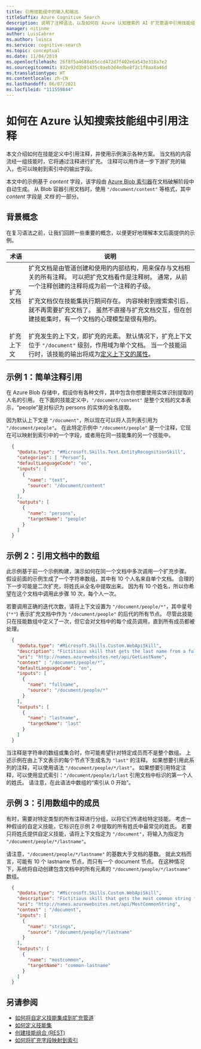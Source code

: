 ```yaml
---
title: 引用技能组中的输入和输出
titleSuffix: Azure Cognitive Search
description: 说明了注释语法，以及如何在 Azure 认知搜索的 AI 扩充管道中引用技能组的输入和输出中的注释。
manager: nitinme
author: LuisCabrer
ms.author: luisca
ms.service: cognitive-search
ms.topic: conceptual
ms.date: 11/04/2019
ms.openlocfilehash: 26f8f5a4688eb5ccd472d7f402e6a543e318a7e2
ms.sourcegitcommit: 832e92d3b81435c0aeb3d4edbe8f2c1f0aa8a46d
ms.translationtype: HT
ms.contentlocale: zh-CN
ms.lasthandoff: 06/07/2021
ms.locfileid: "111559844"
---
```

# <a name="how-to-reference-annotations-in-an-azure-cognitive-search-skillset"></a>如何在 Azure 认知搜索技能组中引用注释

本文介绍如何在技能定义中引用注释，并使用示例演示各种方案。 当文档的内容流经一组技能时，它将通过注释进行扩充。 注释可以用作进一步下游扩充的输入，也可以映射到索引中的输出字段。 
 
本文中的示例基于 *content* 字段，该字段由 [Azure Blob 索引器](search-howto-indexing-azure-blob-storage.md)在文档破解阶段中自动生成。 从 Blob 容器引用文档时，使用 `"/document/content"` 等格式，其中 *content* 字段是 *文档* 的一部分。 

## <a name="background-concepts"></a>背景概念

在复习语法之前，让我们回顾一些重要的概念，以便更好地理解本文后面提供的示例。

| 术语 | 说明 |
|------|-------------|
| 扩充文档 | 扩充文档是由管道创建和使用的内部结构，用来保存与文档相关的所有注释。 可以把扩充文档看作是注释树。 通常，从前一个注释创建的注释将成为前一个注释的子级。<p/>扩充文档仅在技能集执行期间存在。 内容映射到搜索索引后，就不再需要扩充文档了。 虽然不直接与扩充文档交互，但在创建技能集时，有一个文档的心理模型是很有用的。 |
| 扩充上下文 | 扩充发生的上下文，即扩充的元素。 默认情况下，扩充上下文位于 `"/document"` 级别，作用域为单个文档。 当一个技能运行时，该技能的输出将成为[定义上下文的属性](#example-2)。|

<a name="example-1"></a>
## <a name="example-1-simple-annotation-reference"></a>示例 1：简单注释引用

在 Azure Blob 存储中，假设你有各种文件，其中包含你想要使用实体识别提取的人名的引用。 在下面的技能定义中，`"/document/content"` 是整个文档的文本表示，“people”是对标识为 persons 的实体的全名提取。

因为默认上下文是 `"/document"`，所以现在可以将人员列表引用为 `"/document/people"`。 在此特定示例中 `"/document/people"` 是一个注释，它现在可以映射到索引中的一个字段，或者用在同一技能集的另一个技能中。

```json
  {
    "@odata.type": "#Microsoft.Skills.Text.EntityRecognitionSkill",
    "categories": [ "Person"],
    "defaultLanguageCode": "en",
    "inputs": [
      {
        "name": "text",
        "source": "/document/content"
      }
    ],
    "outputs": [
      {
        "name": "persons",
        "targetName": "people"
      }
    ]
  }
```

<a name="example-2"></a>

## <a name="example-2-reference-an-array-within-a-document"></a>示例 2：引用文档中的数组

此示例基于前一个示例构建，演示如何在同一个文档中多次调用一个扩充步骤。 假设前面的示例生成了一个字符串数组，其中有 10 个人名来自单个文档。 合理的下一步可能是二次扩充，将姓氏从全名中提取出来。 因为有 10 个姓名，所以你希望在这个文档中调用此步骤 10 次，每个人一次。 

若要调用正确的迭代次数，请将上下文设置为 `"/document/people/*"`，其中星号 (`"*"`) 表示扩充文档中作为 `"/document/people"` 的后代的所有节点。 尽管此技能只在技能数组中定义了一次，但它会对文档中的每个成员调用，直到所有成员都被处理。

```json
  {
    "@odata.type": "#Microsoft.Skills.Custom.WebApiSkill",
    "description": "Fictitious skill that gets the last name from a full name",
    "uri": "http://names.azurewebsites.net/api/GetLastName",
    "context" : "/document/people/*",
    "defaultLanguageCode": "en",
    "inputs": [
      {
        "name": "fullname",
        "source": "/document/people/*"
      }
    ],
    "outputs": [
      {
        "name": "lastname",
        "targetName": "last"
      }
    ]
  }
```

当注释是字符串的数组或集合时，你可能希望针对特定成员而不是整个数组。 上述示例在由上下文表示的每个节点下生成名为 `"last"` 的注释。 如果想要引用此系列的注释，可以使用语法 `"/document/people/*/last"`。 如果想要引用特定注释，可以使用显式索引：`"/document/people/1/last` 引用文档中标识的第一个人的姓氏。 请注意，在此语法中数组的“索引从 0 开始”。

<a name="example-3"></a>

## <a name="example-3-reference-members-within-an-array"></a>示例 3：引用数组中的成员

有时，需要对特定类型的所有注释进行分组，以将它们传递给特定技能。 考虑一种假设的自定义技能，它标识在示例 2 中提取的所有姓氏中最常见的姓氏。 若要只将姓氏提供自定义技能，请将上下文指定为 `"/document"`，将输入为指定为 `"/document/people/*/lastname"`。

请注意，`"/document/people/*/lastname"` 的基数大于文档的基数。 就此文档而言，可能有 10 个 lastname 节点，而只有一个 document 节点。 在这种情况下，系统将自动创建包含文档中的所有元素的 `"/document/people/*/lastname"` 数组。

```json
  {
    "@odata.type": "#Microsoft.Skills.Custom.WebApiSkill",
    "description": "Fictitious skill that gets the most common string from an array of strings",
    "uri": "http://names.azurewebsites.net/api/MostCommonString",
    "context" : "/document",
    "inputs": [
      {
        "name": "strings",
        "source": "/document/people/*/lastname"
      }
    ],
    "outputs": [
      {
        "name": "mostcommon",
        "targetName": "common-lastname"
      }
    ]
  }
```



## <a name="see-also"></a>另请参阅
+ [如何将自定义技能集成到扩充管道](cognitive-search-custom-skill-interface.md)
+ [如何定义技能集](cognitive-search-defining-skillset.md)
+ [创建技能组合 (REST)](/rest/api/searchservice/create-skillset)
+ [如何将扩充字段映射到索引](cognitive-search-output-field-mapping.md)